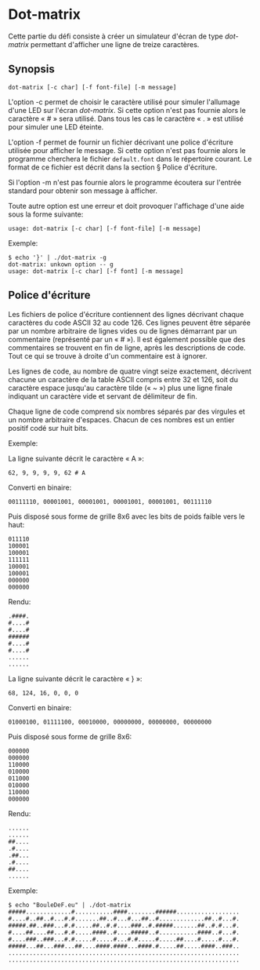 # Dot-matrix

Cette partie du défi consiste à créer un simulateur d'écran de type *dot-matrix* permettant d'afficher une ligne de treize caractères.

## Synopsis

    dot-matrix [-c char] [-f font-file] [-m message]

L'option -c permet de choisir le caractère utilisé pour simuler l'allumage d'une LED sur l'écran *dot-matrix*.
Si cette option n'est pas fournie alors le caractère « # » sera utilisé.
Dans tous les cas le caractère « . » est utilisé pour simuler une LED éteinte.

L'option -f permet de fournir un fichier décrivant une police d'écriture utilisée pour afficher le message.
Si cette option n'est pas fournie alors le programme cherchera le fichier `default.font` dans le répertoire courant.
Le format de ce fichier est décrit dans la section § Police d'écriture.

Si l'option -m n'est pas fournie alors le programme écoutera sur l'entrée standard pour obtenir son message à afficher.

Toute autre option est une erreur et doit provoquer l'affichage d'une aide sous la forme suivante:

    usage: dot-matrix [-c char] [-f font-file] [-m message]

Exemple:

    $ echo '}' | ./dot-matrix -g
    dot-matrix: unkown option -- g
    usage: dot-matrix [-c char] [-f font] [-m message]

## Police d'écriture

Les fichiers de police d'écriture contiennent des lignes décrivant chaque caractères du code ASCII 32 au code 126.
Ces lignes peuvent être séparée par un nombre arbitraire de lignes vides ou de lignes démarrant par un commentaire (représenté par un « # »).
Il est également possible que des commentaires se trouvent en fin de ligne, après les descriptions de code.
Tout ce qui se trouve à droite d'un commentaire est à ignorer.

Les lignes de code, au nombre de quatre vingt seize exactement, décrivent chacune un caractère de la table ASCII compris entre 32 et 126, soit du caractère espace jusqu'au caractère tilde (« ~ ») plus une ligne finale indiquant un caractère vide et servant de délimiteur de fin.

Chaque ligne de code comprend six nombres séparés par des virgules et un nombre arbitraire d'espaces.
Chacun de ces nombres est un entier positif codé sur huit bits.

Exemple:

La ligne suivante décrit le caractère « A »:

    62, 9, 9, 9, 9, 62 # A

Converti en binaire:

    00111110, 00001001, 00001001, 00001001, 00001001, 00111110

Puis disposé sous forme de grille 8x6 avec les bits de poids faible vers le haut:

    011110
    100001
    100001
    111111
    100001
    100001
    000000
    000000

Rendu:

    .####.
    #....#
    #....#
    ######
    #....#
    #....#
    ......
    ......

La ligne suivante décrit le caractère « } »:

    68, 124, 16, 0, 0, 0

Converti en binaire:

    01000100, 01111100, 00010000, 00000000, 00000000, 00000000

Puis disposé sous forme de grille 8x6:

    000000
    000000
    110000
    010000
    011000
    010000
    110000
    000000

Rendu:

    ......
    ......
    ##....
    .#....
    .##...
    .#....
    ##....
    ......

Exemple:

    $ echo "BouleDeF.eu" | ./dot-matrix
    #####.............#...........####........######..................
    #....#..##..#...#.#.......##..#...#...##..#.............##..#...#.
    #####.##..###...#.#.....##..#.#....###..#.#####.......##..#.#...#.
    #....##....##...#.#.....####..#....#####..#...........####..#...#.
    #....###..###...#.#.....#.....#...#.#.....#.....##....#.....#...#.
    #####...##...###...##....####.####...####.#.....##.....####..###..
    ..................................................................
    ..................................................................
